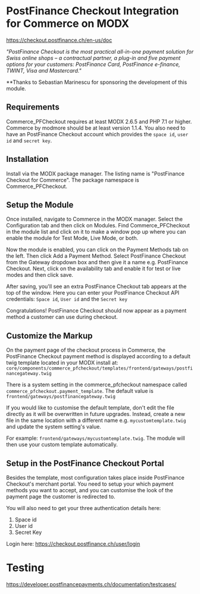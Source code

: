 PostFinance Checkout Integration for Commerce on MODX
=

https://checkout.postfinance.ch/en-us/doc

_"PostFinance Checkout is the most practical all-in-one payment solution for Swiss online shops – a contractual partner, a plug-in and five payment options for your customers: PostFinance Card, PostFinance e-finance, TWINT, Visa and Mastercard."_

**Thanks to Sebastian Marinescu for sponsoring the development of this module.

Requirements
-

Commerce_PFCheckout requires at least MODX 2.6.5 and PHP 7.1 or higher. Commerce by modmore should be at least version 1.1.4. You also need to have an PostFinance Checkout account which provides the `space id`, `user id` and `secret key`.

Installation
-

Install via the MODX package manager. The listing name is "PostFinance Checkout for Commerce". The package namespace is Commerce_PFCheckout.

Setup the Module
-

Once installed, navigate to Commerce in the MODX manager. Select the Configuration tab and then click on Modules. Find Commerce_PFCheckout in the module list and click on it to make a window pop up where you can enable the module for Test Mode, Live Mode, or both.

Now the module is enabled, you can click on the Payment Methods tab on the left. Then click Add a Payment Method. Select PostFinance Checkout from the Gateway dropdown box and then give it a name e.g. PostFinance Checkout. Next, click on the availability tab and enable it for test or live modes and then click save.

After saving, you'll see an extra PostFinance Checkout tab appears at the top of the window. Here you can enter your PostFinance Checkout API credentials: `Space id`, `User id` and the `Secret key`

Congratulations! PostFinance Checkout should now appear as a payment method a customer can use during checkout.

Customize the Markup
-

On the payment page of the checkout process in Commerce, the PostFinance Checkout payment method is
displayed according to a default twig template located in your MODX install at:
```core/components/commerce_pfcheckout/templates/frontend/gateways/postfinancegateway.twig```

There is a system setting in the commerce_pfcheckout namespace called `commerce_pfcheckout.payment_template`.
The default value is ```frontend/gateways/postfinancegateway.twig```

If you would like to customise the default template, don't edit the file directly as it will
be overwritten in future upgrades. Instead, create a new file in the same location with a different name 
e.g. `mycustomtemplate.twig` and update the system setting's value.

For example: ```frontend/gateways/mycustomtemplate.twig```. The module will then use your custom template 
automatically.

Setup in the PostFinance Checkout Portal
-

Besides the template, most configuration takes place inside PostFinance Checkout's merchant portal.
You need to setup your which payment methods you want to accept, and you can customise the look
of the payment page the customer is redirected to.

You will also need to get your three authentication details here: 
1. Space id
2. User id
3. Secret Key

Login here: https://checkout.postfinance.ch/user/login

Testing
=

https://developer.postfinancepayments.ch/documentation/testcases/
